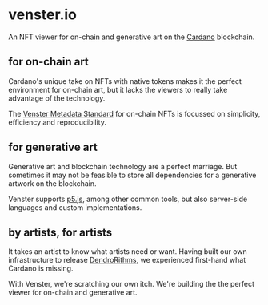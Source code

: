 # venster.io
An NFT viewer for on-chain and generative art on the [Cardano](https://cardano.org/) blockchain.

## for on-chain art

Cardano's unique take on NFTs with native tokens makes it the perfect environment for on-chain art, but it lacks the viewers to really take advantage of the technology.

The [Venster Metadata Standard](https://github.com/venster-io/venster-metadata-standard/) for on-chain NFTs is focussed on simplicity, efficiency and reproducibility.

## for generative art

Generative art and blockchain technology are a perfect marriage. But sometimes it may not be feasible to store all dependencies for a generative artwork on the blockchain.

Venster supports [p5.js](https://p5js.org/), among other common tools, but also server-side languages and custom implementations.

## by artists, for artists
It takes an artist to know what artists need or want. Having built our own infrastructure to release [DendroRithms](https://dendrorithms.com/), we experienced first-hand what Cardano is missing.

With Venster, we're scratching our own itch. We're building the the perfect viewer for on-chain and generative art.
